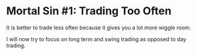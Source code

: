 # Mortal Sin #1: Trading Too Often

It is better to trade less often because it gives you a lot more wiggle room.

I will now try to focus on long term and swing trading as opposed to day trading.